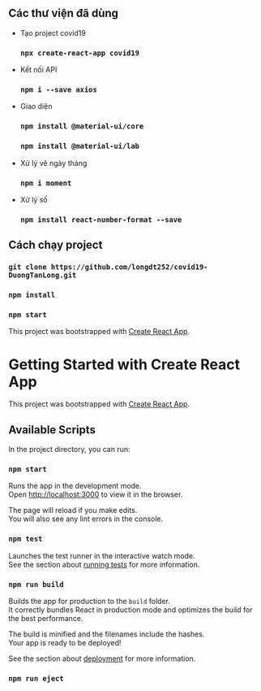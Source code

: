 ## Các thư viện đã dùng

- Tạo project covid19

  ### `npx create-react-app covid19`

- Kết nối API

  ### `npm i --save axios`

- Giao diện

  ### `npm install @material-ui/core`

  ### `npm install @material-ui/lab`

- Xử lý vê ngày tháng

  ### `npm i moment`

- Xử lý số
  ### `npm install react-number-format --save`

## Cách chạy project

### `git clone https://github.com/longdt252/covid19-DuongTanLong.git`

### `npm install`

### `npm start`

This project was bootstrapped with [Create React App](https://github.com/facebook/create-react-app).

# Getting Started with Create React App

This project was bootstrapped with [Create React App](https://github.com/facebook/create-react-app).

## Available Scripts

In the project directory, you can run:

### `npm start`

Runs the app in the development mode.\
Open [http://localhost:3000](http://localhost:3000) to view it in the browser.

The page will reload if you make edits.\
You will also see any lint errors in the console.

### `npm test`

Launches the test runner in the interactive watch mode.\
See the section about [running tests](https://facebook.github.io/create-react-app/docs/running-tests) for more information.

### `npm run build`

Builds the app for production to the `build` folder.\
It correctly bundles React in production mode and optimizes the build for the best performance.

The build is minified and the filenames include the hashes.\
Your app is ready to be deployed!

See the section about [deployment](https://facebook.github.io/create-react-app/docs/deployment) for more information.

### `npm run eject`
